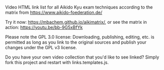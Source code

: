 Video HTML link list for all Aikido Kyu exam techniques according to the matrix from https://www.aikido-foederation.de/

Try it now: https://mbachem.github.io/aikimatrix/, or see the matrix in action: https://youtu.be/bb-9G5xBfYk

Please note the GPL 3.0 license: Downloading, publishing, editing, etc. is permitted as long as you link to the original sources and publish your changes under the GPL v3 license.

Do you have your own video collection that you'd like to see linked? Simply fork this project and restart with links.templates.js.
